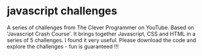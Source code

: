 # javascript challenges
A series of challenges from The Clever Programmer on YouTube.
Based on 'Javascript Crash Course'.
It brings together Javascript, CSS and HTML in a series of 5 challenges.
I found it very useful.
Please download the code and explore the challenges - fun is guaranteed !!!
